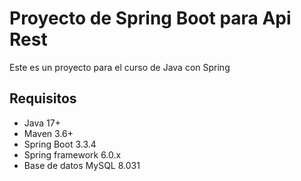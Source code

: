 # Proyecto de Spring Boot para Api Rest

Este es un proyecto para el curso de Java con Spring

## Requisitos

- Java 17+
- Maven 3.6+
- Spring Boot 3.3.4
- Spring framework 6.0.x
- Base de datos MySQL 8.031